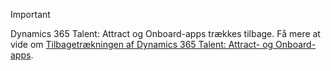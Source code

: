 > [!IMPORTANT]
> Dynamics 365 Talent: Attract og Onboard-apps trækkes tilbage. Få mere at vide om [Tilbagetrækningen af Dynamics 365 Talent: Attract- og Onboard-apps](https://community.dynamics.com/365/talent/b/dynamics365fortalent/posts/retiring-dynamics-365-talent-attract-and-onboard-apps).
